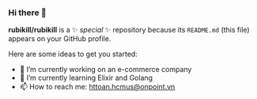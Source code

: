 ### Hi there 👋

**rubikill/rubikill** is a ✨ _special_ ✨ repository because its `README.md` (this file) appears on your GitHub profile.

Here are some ideas to get you started:

- 🔭 I’m currently working on an e-commerce company
- 🌱 I’m currently learning Elixir and Golang
- 📫 How to reach me: httoan.hcmus@onpoint.vn
